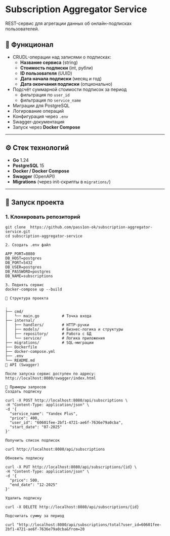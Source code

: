 # Subscription Aggregator Service  

REST-сервис для агрегации данных об онлайн-подписках пользователей.  

## 📌 Функционал
- CRUDL-операции над записями о подписках:
  - **Название сервиса** (string)  
  - **Стоимость подписки** (int, рубли)  
  - **ID пользователя** (UUID)  
  - **Дата начала подписки** (месяц и год)  
  - **Дата окончания подписки** (опционально)  
- Подсчёт суммарной стоимости подписок за период  
  - фильтрация по `user_id`  
  - фильтрация по `service_name`  
- Миграции для PostgreSQL  
- Логирование операций  
- Конфигурация через `.env`  
- Swagger-документация  
- Запуск через **Docker Compose**

---

## ⚙️ Стек технологий
- **Go** 1.24  
- **PostgreSQL** 15  
- **Docker / Docker Compose**  
- **Swagger** (OpenAPI)  
- **Migrations** (через init-скрипты в `migrations/`)  

---

## 🚀 Запуск проекта

### 1. Клонировать репозиторий
```
git clone  https://github.com/pass1on-ok/subscription-aggregator-service.git
cd subscription-aggregator-service

2. Создать .env файл

APP_PORT=8080
DB_HOST=postgres
DB_PORT=5432
DB_USER=postgres
DB_PASSWORD=postgres
DB_NAME=subscriptions

3. Поднять сервис
docker-compose up --build

📂 Структура проекта

.
├── cmd/
│   └── main.go          # Точка входа
├── internal/
│   ├── handlers/        # HTTP-ручки
│   ├── models/          # Бизнес-логика и структуры
│   ├── repository/      # Работа с БД
│   └── service/         # Логика приложения
├── migrations/          # SQL-миграции
├── Dockerfile
├── docker-compose.yml
├── .env
└── README.md
📖 API (Swagger)

После запуска сервис доступен по адресу:
http://localhost:8080/swagger/index.html

📌 Примеры запросов
Создать подписку

curl -X POST http://localhost:8080/api/subscriptions \
-H "Content-Type: application/json" \
-d '{
  "service_name": "Yandex Plus",
  "price": 400,
  "user_id": "60601fee-2bf1-4721-ae6f-7636e79a0cba",
  "start_date": "07-2025"
}'

Получить список подписок

curl http://localhost:8080/api/subscriptions

Обновить подписку

curl -X PUT http://localhost:8080/api/subscriptions/{id} \
-H "Content-Type: application/json" \
-d '{
  "price": 500,
  "end_date": "12-2025"
}'

Удалить подписку

curl -X DELETE http://localhost:8080/api/subscriptions/{id}

Подсчитать сумму за период

curl "http://localhost:8080/api/subscriptions/total?user_id=60601fee-2bf1-4721-ae6f-7636e79a0cba&from=20
